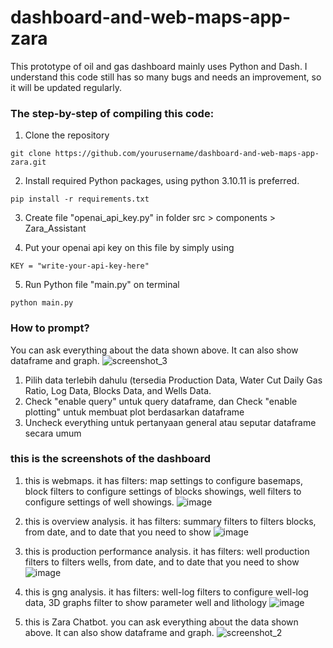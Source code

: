 # dashboard-and-web-maps-app-zara

This prototype of oil and gas dashboard mainly uses Python and Dash. I understand this code still has so many bugs and needs an improvement, so it will be updated regularly.

### The step-by-step of compiling this code:
1. Clone the repository
```
git clone https://github.com/yourusername/dashboard-and-web-maps-app-zara.git
```

2. Install required Python packages, using python 3.10.11 is preferred.
```
pip install -r requirements.txt
```
3. Create file "openai_api_key.py" in folder src > components > Zara_Assistant
   
4. Put your openai api key on this file by simply using
```
KEY = "write-your-api-key-here"
```

5. Run Python file "main.py" on terminal
```
python main.py
```

### How to prompt?
You can ask everything about the data shown above. It can also show dataframe and graph.
![screenshot_3](https://github.com/naufalmaa/dashboard-and-web-maps-app-zara/assets/112636018/42ab7268-e30f-4ca0-9621-c5609b7ca443)
1. Pilih data terlebih dahulu (tersedia Production Data, Water Cut Daily Gas Ratio, Log Data, Blocks Data, and Wells Data.
2. Check "enable query" untuk query dataframe, dan Check "enable plotting" untuk membuat plot berdasarkan dataframe
3. Uncheck everything untuk pertanyaan general atau seputar dataframe secara umum



### this is the screenshots of the dashboard

1. this is webmaps. it has filters: map settings to configure basemaps, block filters to configure settings of blocks showings, well filters to configure settings of well showings.
![image](https://github.com/naufalmaa/dashboard-and-web-maps-app-zara/assets/112636018/04cf7152-7acb-4b6a-b1be-c72d67ce7bb0)


2. this is overview analysis. it has filters: summary filters to filters blocks, from date, and to date that you need to show 
![image](https://github.com/naufalmaa/dashboard-and-web-maps-app-zara/assets/112636018/14fcd8d6-6654-439d-ae33-5f08968e086f)


3. this is production performance analysis. it has filters: well production filters to filters wells, from date, and to date that you need to show 
![image](https://github.com/naufalmaa/dashboard-and-web-maps-app-zara/assets/112636018/748dd8c3-f830-4adf-87fa-8459c754a339)


4. this is gng analysis. it has filters: well-log filters to configure well-log data, 3D graphs filter to show parameter well and lithology
![image](https://github.com/naufalmaa/dashboard-and-web-maps-app-zara/assets/112636018/c5a05f6f-d891-48c1-ad64-9963bcd22c31)

5. this is Zara Chatbot. you can ask everything about the data shown above. It can also show dataframe and graph.
![screenshot_2](https://github.com/naufalmaa/dashboard-and-web-maps-app-zara/assets/112636018/df394511-2643-4ef1-907b-c63d3d98eba2)







